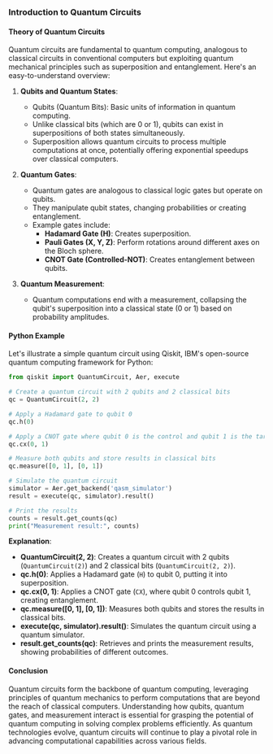 ### Introduction to Quantum Circuits

#### Theory of Quantum Circuits

Quantum circuits are fundamental to quantum computing, analogous to classical circuits in conventional computers but exploiting quantum mechanical principles such as superposition and entanglement. Here's an easy-to-understand overview:

1. **Qubits and Quantum States**:
   - Qubits (Quantum Bits): Basic units of information in quantum computing.
   - Unlike classical bits (which are 0 or 1), qubits can exist in superpositions of both states simultaneously.
   - Superposition allows quantum circuits to process multiple computations at once, potentially offering exponential speedups over classical computers.

2. **Quantum Gates**:
   - Quantum gates are analogous to classical logic gates but operate on qubits.
   - They manipulate qubit states, changing probabilities or creating entanglement.
   - Example gates include:
     - **Hadamard Gate (H)**: Creates superposition.
     - **Pauli Gates (X, Y, Z)**: Perform rotations around different axes on the Bloch sphere.
     - **CNOT Gate (Controlled-NOT)**: Creates entanglement between qubits.

3. **Quantum Measurement**:
   - Quantum computations end with a measurement, collapsing the qubit's superposition into a classical state (0 or 1) based on probability amplitudes.

#### Python Example

Let's illustrate a simple quantum circuit using Qiskit, IBM's open-source quantum computing framework for Python:

```python
from qiskit import QuantumCircuit, Aer, execute

# Create a quantum circuit with 2 qubits and 2 classical bits
qc = QuantumCircuit(2, 2)

# Apply a Hadamard gate to qubit 0
qc.h(0)

# Apply a CNOT gate where qubit 0 is the control and qubit 1 is the target
qc.cx(0, 1)

# Measure both qubits and store results in classical bits
qc.measure([0, 1], [0, 1])

# Simulate the quantum circuit
simulator = Aer.get_backend('qasm_simulator')
result = execute(qc, simulator).result()

# Print the results
counts = result.get_counts(qc)
print("Measurement result:", counts)
```

**Explanation**:
- **QuantumCircuit(2, 2)**: Creates a quantum circuit with 2 qubits (`QuantumCircuit(2)`) and 2 classical bits (`QuantumCircuit(2, 2)`).
- **qc.h(0)**: Applies a Hadamard gate (`H`) to qubit 0, putting it into superposition.
- **qc.cx(0, 1)**: Applies a CNOT gate (`CX`), where qubit 0 controls qubit 1, creating entanglement.
- **qc.measure([0, 1], [0, 1])**: Measures both qubits and stores the results in classical bits.
- **execute(qc, simulator).result()**: Simulates the quantum circuit using a quantum simulator.
- **result.get_counts(qc)**: Retrieves and prints the measurement results, showing probabilities of different outcomes.

#### Conclusion

Quantum circuits form the backbone of quantum computing, leveraging principles of quantum mechanics to perform computations that are beyond the reach of classical computers. Understanding how qubits, quantum gates, and measurement interact is essential for grasping the potential of quantum computing in solving complex problems efficiently. As quantum technologies evolve, quantum circuits will continue to play a pivotal role in advancing computational capabilities across various fields.

